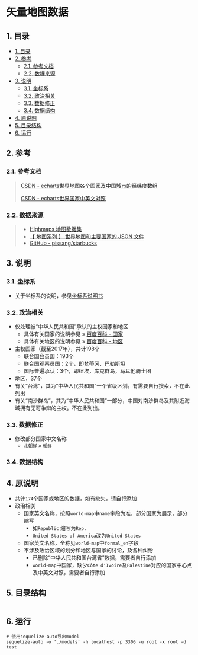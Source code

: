 # 矢量地图数据

## 1. 目录

<!-- TOC depthFrom:2 -->

- [1. 目录](#1-目录)
- [2. 参考](#2-参考)
    - [2.1. 参考文档](#21-参考文档)
    - [2.2. 数据来源](#22-数据来源)
- [3. 说明](#3-说明)
    - [3.1. 坐标系](#31-坐标系)
    - [3.2. 政治相关](#32-政治相关)
    - [3.3. 数据修正](#33-数据修正)
    - [3.4. 数据结构](#34-数据结构)
- [4. 原说明](#4-原说明)
- [5. 目录结构](#5-目录结构)
- [6. 运行](#6-运行)

<!-- /TOC -->

## 2. 参考

### 2.1. 参考文档

> [CSDN - echarts世界地图各个国家及中国城市的经纬度数组](https://blog.csdn.net/xiaozhi_free/article/details/79654529)
>
> [CSDN - echarts世界国家中英文对照](https://blog.csdn.net/u012557538/article/details/78490267)

### 2.2. 数据来源

> - [Highmaps 地图数据集](https://img.hcharts.cn/mapdata/)
> - [【 地图系列 】 世界地图和主要国家的 JSON 文件](http://www.ourd3js.com/wordpress/668/)
> - [GitHub - pissang/starbucks](https://github.com/pissang/starbucks)

## 3. 说明

### 3.1. 坐标系

- 关于坐标系的说明，参见[坐标系说明书][]

### 3.2. 政治相关

- 仅处理被“中华人民共和国”承认的主权国家和地区
    - 具体有关国家的说明参见 » [百度百科 - 国家][]
    - 具体有关地区的说明参见 » [百度百科 - 地区][]
- 主权国家（截至2017年），共计198个
    - 联合国会员国：193个
    - 联合国观察员国：2个，即梵蒂冈、巴勒斯坦
    - 国际普遍承认：3个，即纽埃，库克群岛，马耳他骑士团
- 地区，37个
- 有关“台湾”，其为“中华人民共和国”一个省级区划，有需要自行搜索，不在此列出
- 有关“南沙群岛”，其为“中华人民共和国”一部分，中国对南沙群岛及其附近海域拥有无可争辩的主权。不在此列出。

### 3.3. 数据修正

- 修改部分国家中文名称
    - `北朝鲜` » `朝鲜`

### 3.4. 数据结构

[百度百科 - 国家]: https://baike.baidu.com/item/%E5%9B%BD%E5%AE%B6/17205
[百度百科 - 地区]: https://baike.baidu.com/item/%E5%9C%B0%E5%8C%BA/13841495#viewPageContent
[坐标系说明书]: http://lbsyun.baidu.com/index.php?title=coordinate

## 4. 原说明

- 共计`174`个国家或地区的数据，如有缺失，请自行添加
- 政治相关
    - 国家英文名称，按照`world-map`中`name`字段为准，部分国家为展示，部分缩写
        - 如`Republic` 缩写为`Rep.`
        - `United States of America`改为`United States`
    - 国家英文名称，全称见`world-map`中`formal_en`字段
    - 不涉及政治区域的划分和地区与国家的讨论，及各种纠纷
        - 已删除“中华人民共和国台湾省”数据，需要者自行添加
        - `world-map`中国家，缺少`Côte d'Ivoire`及`Palestine`对应的国家中心点及中英文对照，需要者自行添加

## 5. 目录结构

```tree

```

## 6. 运行

```shell
# 使用sequelize-auto导出model
sequelize-auto -o './models' -h localhost -p 3306 -u root -x root -d test
```
